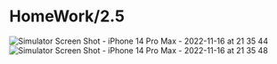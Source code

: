 # HomeWork/2.5


![Simulator Screen Shot - iPhone 14 Pro Max - 2022-11-16 at 21 35 44](https://user-images.githubusercontent.com/101665702/202264652-899699df-72f5-439f-855e-83b6018cd44c.png)
![Simulator Screen Shot - iPhone 14 Pro Max - 2022-11-16 at 21 35 48](https://user-images.githubusercontent.com/101665702/202264690-e8663466-e045-46f2-afbe-dab7c4944a4b.png)

